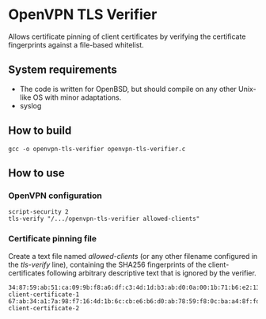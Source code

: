 # OpenVPN TLS Verifier

Allows certificate pinning of client certificates by verifying the certificate fingerprints against a file-based whitelist.

## System requirements
* The code is written for OpenBSD, but should compile on any other Unix-like OS with minor adaptations.
* syslog

## How to build
`gcc -o openvpn-tls-verifier openvpn-tls-verifier.c`

## How to use

### OpenVPN configuration

```
script-security 2
tls-verify "/.../openvpn-tls-verifier allowed-clients"
```

### Certificate pinning file
Create a text file named _allowed-clients_ (or any other filename configured in the _tls-verify_ line), containing the SHA256 fingerprints of the client-certificates following arbitrary descriptive text that is ignored by the verifier.

```
34:87:59:ab:51:ca:09:9b:f8:a6:df:c3:4d:1d:b3:ab:d0:0a:00:1b:71:b6:e2:13:bf:f4:42:ab:97:df:4d:c6 client-certificate-1
67:ab:34:a1:7a:98:f7:16:4d:1b:6c:cb:e6:b6:d0:ab:78:59:f8:0c:ba:a4:8f:fd:ac:db:f8:39:86:89:3c:78 client-certificate-2

```